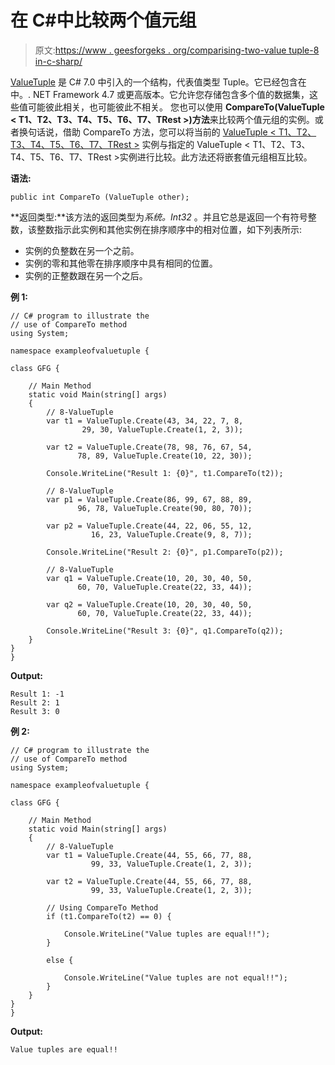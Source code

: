 # 在 C#中比较两个值元组

> 原文:[https://www . geesforgeks . org/comparising-two-value tuple-8 in-c-sharp/](https://www.geeksforgeeks.org/comparing-two-valuetuple-8-in-c-sharp/)

[ValueTuple](https://www.geeksforgeeks.org/valuetuple-in-c-sharp/) 是 C# 7.0 中引入的一个结构，代表值类型 Tuple。它已经包含在中。. NET Framework 4.7 或更高版本。它允许您存储包含多个值的数据集，这些值可能彼此相关，也可能彼此不相关。
您也可以使用 **CompareTo(ValueTuple < T1、T2、T3、T4、T5、T6、T7、TRest >)方法**来比较两个值元组的实例。或者换句话说，借助 CompareTo 方法，您可以将当前的 [ValueTuple < T1、T2、T3、T4、T5、T6、T7、TRest >](https://www.geeksforgeeks.org/c-sharp-valuetuple-8-struct/) 实例与指定的 ValueTuple < T1、T2、T3、T4、T5、T6、T7、TRest >实例进行比较。此方法还将嵌套值元组相互比较。

**语法:**

```
public int CompareTo (ValueTuple other);

```

**返回类型:**该方法的返回类型为*系统。Int32* 。并且它总是返回一个有符号整数，该整数指示此实例和其他实例在排序顺序中的相对位置，如下列表所示:

*   实例的负整数在另一个之前。
*   实例的零和其他零在排序顺序中具有相同的位置。
*   实例的正整数跟在另一个之后。

**例 1:**

```
// C# program to illustrate the 
// use of CompareTo method
using System;

namespace exampleofvaluetuple {

class GFG {

    // Main Method
    static void Main(string[] args)
    {
        // 8-ValueTuple
        var t1 = ValueTuple.Create(43, 34, 22, 7, 8,
                29, 30, ValueTuple.Create(1, 2, 3));

        var t2 = ValueTuple.Create(78, 98, 76, 67, 54,
               78, 89, ValueTuple.Create(10, 22, 30));

        Console.WriteLine("Result 1: {0}", t1.CompareTo(t2));

        // 8-ValueTuple
        var p1 = ValueTuple.Create(86, 99, 67, 88, 89,
               96, 78, ValueTuple.Create(90, 80, 70));

        var p2 = ValueTuple.Create(44, 22, 06, 55, 12, 
                  16, 23, ValueTuple.Create(9, 8, 7));

        Console.WriteLine("Result 2: {0}", p1.CompareTo(p2));

        // 8-ValueTuple
        var q1 = ValueTuple.Create(10, 20, 30, 40, 50,
               60, 70, ValueTuple.Create(22, 33, 44));

        var q2 = ValueTuple.Create(10, 20, 30, 40, 50,
               60, 70, ValueTuple.Create(22, 33, 44));

        Console.WriteLine("Result 3: {0}", q1.CompareTo(q2));
    }
}
}
```

**Output:**

```
Result 1: -1
Result 2: 1
Result 3: 0

```

**例 2:**

```
// C# program to illustrate the
// use of CompareTo method
using System;

namespace exampleofvaluetuple {

class GFG {

    // Main Method
    static void Main(string[] args)
    {
        // 8-ValueTuple
        var t1 = ValueTuple.Create(44, 55, 66, 77, 88,
                  99, 33, ValueTuple.Create(1, 2, 3));

        var t2 = ValueTuple.Create(44, 55, 66, 77, 88, 
                  99, 33, ValueTuple.Create(1, 2, 3));

        // Using CompareTo Method
        if (t1.CompareTo(t2) == 0) {

            Console.WriteLine("Value tuples are equal!!");
        }

        else {

            Console.WriteLine("Value tuples are not equal!!");
        }
    }
}
}
```

**Output:**

```
Value tuples are equal!!

```